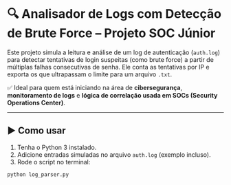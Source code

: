 # 🔍 Analisador de Logs com Detecção de Brute Force – Projeto SOC Júnior

Este projeto simula a leitura e análise de um log de autenticação (`auth.log`) para detectar tentativas de login suspeitas (como brute force) a partir de múltiplas falhas consecutivas de senha. Ele conta as tentativas por IP e exporta os que ultrapassam o limite para um arquivo `.txt`.

✅ Ideal para quem está iniciando na área de **cibersegurança**, **monitoramento de logs** e **lógica de correlação usada em SOCs (Security Operations Center)**.

---

## ▶️ Como usar

1. Tenha o Python 3 instalado.
2. Adicione entradas simuladas no arquivo `auth.log` (exemplo incluso).
3. Rode o script no terminal:

```bash
python log_parser.py